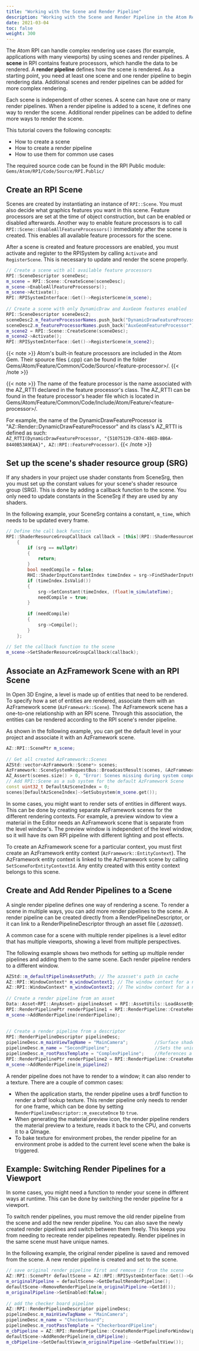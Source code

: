 ```yaml
---
title: "Working with the Scene and Render Pipeline"
description: "Working with the Scene and Render Pipeline in the Atom Rendering Engine"
date: 2021-03-04
toc: false
weight: 300
---
```


The Atom RPI can handle complex rendering use cases (for example, applications with many viewports) by using scenes and render pipelines. A **scene** in RPI contains feature processors, which handle the data to be rendered. A **render pipeline** defines how the scene is rendered. As a starting point, you need at least one scene and one render pipeline to begin rendering data. Additional scenes and render pipelines can be added for more complex rendering. 

Each scene is independent of other scenes. A scene can have one or many render pipelines. When a render pipeline is added to a scene, it defines one way to render the scene. Additional render pipelines can be added to define more ways to render the scene. 

This tutorial covers the following concepts:
- How to create a scene
- How to create a render pipeline
- How to use them for common use cases

The required source code can be found in the RPI Public module: `Gems/Atom/RPI/Code/Source/RPI.Public/`

## Create an RPI Scene
Scenes are created by instantiating an instance of `RPI::Scene`. You must also decide what graphics features you want in this scene. Feature processors are set at the time of object construction, but can be enabled or disabled afterwards. Another way to enable feature processors is to call `RPI::Scene::EnableAllFeatureProcessors()` immediately after the scene is created. This enables all available feature processors for the scene. 

<!-- @VickyAtAZ Are any features enabled by default? Or must we always specify whether we want to enable a feature? -->

After a scene is created and feature processors are enabled, you must activate and register to the RPISystem by calling `Activate` and `RegisterScene`. This is necessary to update and render the scene properly. 

<!-- (Feature processors are made available after being registered.) 
[NOTE FOR DEVS: How are feature processors registered?] -->
```cpp
// Create a scene with all available feature processors
RPI::SceneDescriptor sceneDesc;
m_scene = RPI::Scene::CreateScene(sceneDesc);
m_scene->EnableAllFeatureProcessors();
m_scene->Activate();
RPI::RPISystemInterface::Get()->RegisterScene(m_scene);
         
// Create a scene with only DynamicDraw and AuxGeom features enabled
RPI::SceneDescriptor sceneDesc2;
sceneDesc2.m_featureProcessorNames.push_back("DynamicDrawFeatureProcessor");
sceneDesc2.m_featureProcessorNames.push_back("AuxGeomFeatureProcessor");
m_scene2 = RPI::Scene::CreateScene(sceneDesc);
m_scene2->Activate();
RPI::RPISystemInterface::Get()->RegisterScene(m_scene2);
```

{{< note >}}
 Atom's built-in feature processors are included in the Atom Gem. Their spource files (.cpp) can be found in the folder Gems/Atom/Feature/Common/Code/Source/\<feature-processor>/.
{{< /note >}}

{{< note >}}
 The name of the feature processor is the name associated with the AZ_RTTI declared in the feature processor's class. The AZ_RTTI can be found in the feature processor's header file which is located in Gems/Atom/Feature/Common/Code/Include/Atom/Feature/\<feature-processor>/.

For example, the name of the DynamicDrawFeatureProcessor is "AZ::Render::DynamicDrawFeatureProcessor" and its class's AZ_RTTI is defined as such:  
`AZ_RTTI(DynamicDrawFeatureProcessor, "{51075139-CB74-4BED-8B6A-8440B53A9EAA}", AZ::RPI::FeatureProcessor)`.
{{< /note >}} 

## Set up the scene's shader resource group (SRG)
If any shaders in your project use shader constants from SceneSrg, then you must set up the constant values for your scene's shader resource group (SRG). This is done by adding a callback function to the scene. You only need to update constants in the SceneSrg if they are used by any shaders. 

In the following example, your SceneSrg contains a constant, `m_time`, which needs to be updated every frame. 

```cpp
// Define the call back function 
RPI::ShaderResourceGroupCallback callback = [this](RPI::ShaderResourceGroup* srg)
    {
        if (srg == nullptr)
        {
            return;
        }
        bool needCompile = false;
        RHI::ShaderInputConstantIndex timeIndex = srg->FindShaderInputConstantIndex(Name{ "m_time" });
        if (timeIndex.IsValid())
        {
            srg->SetConstant(timeIndex, (float)m_simulateTime);
            needCompile = true;
        }
 
        if (needCompile)
        {
            srg->Compile();
        }
    };
 
// Set the callback function to the scene
m_scene->SetShaderResourceGroupCallback(callback);
```

<!-- For more information on SceneSRGs, see  -->

## Associate an AzFramework Scene with an RPI Scene 
In Open 3D Engine, a level is made up of entities that need to be rendered. To specify how a set of entities are rendered, associate them with an AzFramework scene (`AzFramework::Scene`). The AzFramework scene has a one-to-one relationship with an RPI scene. Through this association, the entities can be rendered according to the RPI scene's render pipeline. 

As shown in the following example, you can get the default level in your project and associate it with an AzFramework scene. 
```cpp
AZ::RPI::ScenePtr m_scene;
 
// Get all created AzFramework::Scenes
AZStd::vector<AzFramework::Scene*> scenes;
AzFramework::SceneSystemRequestBus::BroadcastResult(scenes, &AzFramework::SceneSystemRequests::GetAllScenes);
AZ_Assert(scenes.size() > 0, "Error: Scenes missing during system component initialization"); // This should never happen unless scene creation has changed.
// Add RPI::Scene as a sub system for the default AzFramework Scene
const uint32_t DefaultAzSceneIndex = 0;
scenes[DefaultAzSceneIndex]->SetSubsystem(m_scene.get());
```

In some cases, you might want to render sets of entities in different ways. This can be done by creating separate AzFramework scenes for the different rendering contexts. For example, a preview window to view a material in the Editor needs an AzFramework scene that is separate from the level window's. The preview window is independent of the level window, so it will have its own RPI pipeline with different lighting and post effects. 

To create an AzFramework scene for a particular context, you must first create an AzFramework entity context (`AzFramework::EntityContext`). The AzFramework entity context is linked to the AzFramework scene by calling `SetSceneForEntityContextId`. Any entity created with this entity context belongs to this scene. 

## Create and Add Render Pipelines to a Scene
A single render pipeline defines one way of rendering a scene. To render a scene in multiple ways, you can add more render pipelines to the scene. A render pipeline can be created directly from a RenderPipelineDescriptor, or it can link to a RenderPipelineDescriptor through an asset file (*.azasset*).

A common case for a scene with multiple render pipelines is a level editor that has multiple viewports, showing a level from multiple perspectives. 

The following example shows two methods for setting up multiple render pipelines and adding them to the same scene. Each render pipeline renders to a different window. 

```cpp
AZStd::m_defaultPipelineAssetPath; // The azasset's path in cache
AZ::RPI::WindowContext* m_windowContext1; // The window context for a native window 1
AZ::RPI::WindowContext* m_windowContext2; // The window context for a native window 2
 
// Create a render pipeline from an asset
Data::Asset<RPI::AnyAsset> pipelineAsset = RPI::AssetUtils::LoadAssetByProductPath<RPI::AnyAsset>(m_defaultPipelineAssetPath.c_str(), RPI::AssetUtils::TraceLevel::Error);
RPI::RenderPipelinePtr renderPipeline1 = RPI::RenderPipeline::CreateRenderPipelineForWindow(pipelineAsset, *m_windowContext1);
m_scene->AddRenderPipeline(renderPipeline);
 
 
// Create a render pipeline from a descriptor
RPI::RenderPipelineDescriptor pipelineDesc;
pipelineDesc.m_mainViewTagName = "MainCamera";          //Surface shaders render to the "MainCamera" tag
pipelineDesc.m_name = "SecondPipeline";                 //Sets the unique name for this pipeline
pipelineDesc.m_rootPassTemplate = "ComplexPipeline";    //References a template in %Project%\Passes\PassTemplates.azasset
RPI::RenderPipelinePtr renderPipeline2 = RPI::RenderPipeline::CreateRenderPipelineForWindow(pipelineDesc, *m_windowContext2);
m_scene->AddRenderPipeline(m_pipeline2)
```

A render pipeline does not have to render to a window; it can also render to a texture. There are a couple of common cases:
- When the application starts, the render pipeline uses a brdf function to render a brdf lookup texture. This render pipeline only needs to render for one frame, which can be done by setting `RenderPipelineDescriptor::m_executeOnce` to `true`.
- When generating the material preview icon, the render pipeline renders the material preview to a texture, reads it back to the CPU, and converts it to a QImage. 
- To bake texture for environment probes, the render pipeline for an environment probe is added to the current level scene when the bake is triggered.

## Example: Switching Render Pipelines for a Viewport
In some cases, you might need a function to render your scene in different ways at runtime. This can be done by switching the render pipeline for a viewport. 

To switch render pipelines, you must remove the old render pipeline from the scene and add the new render pipeline. You can also save the newly created render pipelines and switch between them freely. This keeps you from needing to recreate render pipelines repeatedly. Render pipelines in the same scene must have unique names. 

In the following example, the original render pipeline is saved and removed from the scene. A new render pipeline is created and set to the scene. 

```cpp
// save original render pipeline first and remove it from the scene
AZ::RPI::ScenePtr defaultScene = AZ::RPI::RPISystemInterface::Get()->GetDefaultScene();
m_originalPipeline = defaultScene->GetDefaultRenderPipeline();
defaultScene->RemoveRenderPipeline(m_originalPipeline->GetId());
m_originalPipeline->SetEnabled(false);
 
// add the checker board pipeline
AZ::RPI::RenderPipelineDescriptor pipelineDesc;
pipelineDesc.m_mainViewTagName = "MainCamera";
pipelineDesc.m_name = "Checkerboard";
pipelineDesc.m_rootPassTemplate = "CheckerboardPipeline";
m_cbPipeline = AZ::RPI::RenderPipeline::CreateRenderPipelineForWindow(pipelineDesc, *m_windowContext);
defaultScene->AddRenderPipeline(m_cbPipeline);
m_cbPipeline->SetDefaultView(m_originalPipeline->GetDefaultView());
```
